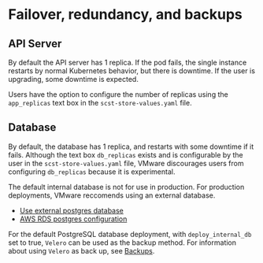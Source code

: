 # Failover, redundancy, and backups

## <a id="API-Server"></a>API Server

By default the API server has 1 replica.
If the pod fails, the single instance restarts by normal Kubernetes behavior, but there is downtime.
If the user is upgrading, some downtime is expected.

Users have the option to configure the number of replicas using the `app_replicas` text box in the `scst-store-values.yaml` file.

##  <a id="database"></a>Database

By default, the database has 1 replica, and restarts with some downtime if it fails. Although the text box `db_replicas` exists and is configurable by the user in the `scst-store-values.yaml` file, VMware discourages users from configuring `db_replicas` because it is experimental.

The default internal database is not for use in production. For production deployments, VMware reccomends using an external database.

- [Use external postgres database](scst-store/use-external-database.hbs.md)
- [AWS RDS postgres configuration](scst-store/use-aws-rds.hbs.md)

For the default PostgreSQL database deployment, with `deploy_internal_db` set to true, `Velero` can be used as the backup method.
For information about using `Velero` as back up, see [Backups](backups.hbs.md).
